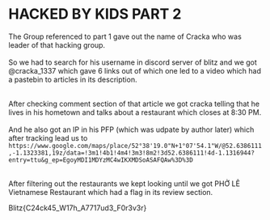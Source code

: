 # HACKED BY KIDS PART 2

The Group referenced to part 1 gave out the name of Cracka who was leader of that hacking group. <br>
<br>
So we had to search for his username in discord server of blitz and we got @cracka_1337 which gave 6 links out of which one led to a video which had a pastebin to articles in its description.<br>
<br>

After checking comment section of that article we got cracka telling that he lives in his hometown and talks about a restaurant which closes at 8:30 PM.<br>
<br>
And he also got an IP in his PFP (which was udpate by author later) which after tracking lead us to `
https://www.google.com/maps/place/52°38'19.0"N+1°07'54.1"W/@52.6386111,-1.1323381,19z/data=!3m1!4b1!4m4!3m3!8m2!3d52.6386111!4d-1.1316944?entry=ttu&g_ep=EgoyMDI1MDYzMC4wIKXMDSoASAFQAw%3D%3D`<br>

<br>
After filtering out the restaurants we kept looking until we got PHỞ LÊ Vietnamese Restaurant which had a flag in its review section. <br>



Blitz{C24ck45_W17h_A7717ud3_F0r3v3r}
